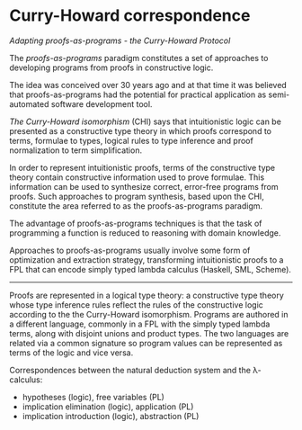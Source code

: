 # Curry-Howard correspondence

*Adapting proofs-as-programs - the Curry-Howard Protocol*

The *proofs-as-programs* paradigm constitutes a set of approaches to developing programs from proofs in constructive logic.

The idea was conceived over 30 years ago and at that time it was believed that proofs-as-programs had the potential for practical application as semi-automated software development tool.

*The Curry-Howard isomorphism* (CHI) says that intuitionistic logic can be presented as a constructive type theory in which proofs correspond to terms, formulae to types, logical rules to type inference and proof normalization to term simplification.

In order to represent intuitionistic proofs, terms of the constructive type theory contain constructive information used to prove formulae. This information can be used to synthesize correct, error-free programs from proofs. Such approaches to program synthesis, based upon the CHI, constitute the area referred to as the proofs-as-programs paradigm.

The advantage of proofs-as-programs techniques is that the task of programming a function is reduced to reasoning with domain knowledge.

Approaches to proofs-as-programs usually involve some form of optimization and extraction strategy, transforming intuitionistic proofs to a FPL that can encode simply typed lambda calculus (Haskell, SML, Scheme).


---

Proofs are represented in a logical type theory: a constructive type theory whose type inference rules reflect the rules of the constructive logic according to the the Curry-Howard isomorphism. Programs are authored in a different language, commonly in a FPL with the simply typed lambda terms, along with disjoint unions and product types. The two languages are related via a common signature so program values can be represented as terms of the logic and vice versa.


Correspondences between the natural deduction system and the λ-calculus:
- hypotheses               (logic), free variables (PL)
- implication elimination  (logic), application    (PL)
- implication introduction (logic), abstraction    (PL)
